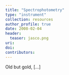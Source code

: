```yaml
---
title: "Spectrophotometry"
type: "instrument"
collection: resources
author_profile: true
date: 2008-02-04
header:
  teaser: jasco.png
uri: 
doi: 
contributors: 
---
```

<p align= "justify">

Old but gold, [...]

